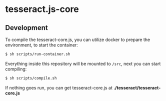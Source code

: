 tesseract.js-core
=================

## Development

To compile the tesseract-core.js, you can utilize docker to prepare the environment, to start the container:

```bash
$ sh scripts/run-container.sh
```

Everything inside this repository will be mounted to `/src`, next you can start compiling:

```bash
$ sh scripts/compile.sh
```

If nothing goes run, you can get tesseract-core.js at **./tesseract/tesseract-core.js**
